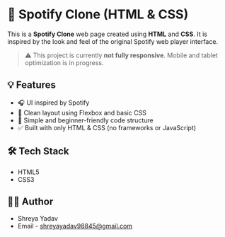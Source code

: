 # 🎵 Spotify Clone (HTML & CSS)

This is a **Spotify Clone** web page created using **HTML** and **CSS**. It is inspired by the look and feel of the original Spotify web player interface.

> ⚠️ This project is currently **not fully responsive**. Mobile and tablet optimization is in progress.

## 💡 Features

- 🎧 UI inspired by Spotify
- 🎨 Clean layout using Flexbox and basic CSS
- 📁 Simple and beginner-friendly code structure
- ✅ Built with only HTML & CSS (no frameworks or JavaScript)

## 🛠️ Tech Stack

- HTML5
- CSS3

## 🧑‍💻 Author
- Shreya Yadav
- Email - shreyayadav98845@gmail.com

